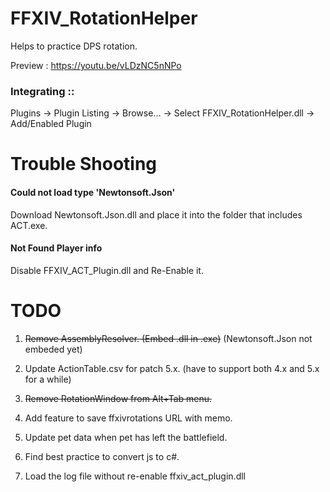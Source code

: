 # FFXIV_RotationHelper
Helps to practice DPS rotation.

Preview : https://youtu.be/vLDzNC5nNPo

### Integrating ::

Plugins -> Plugin Listing -> Browse... -> Select FFXIV_RotationHelper.dll -> Add/Enabled Plugin


# Trouble Shooting
#### Could not load type 'Newtonsoft.Json'

Download Newtonsoft.Json.dll and place it into the folder that includes ACT.exe.

#### Not Found Player info

Disable FFXIV_ACT_Plugin.dll and Re-Enable it.

# TODO

1. ~~Remove AssemblyResolver. (Embed .dll in .exe)~~ (Newtonsoft.Json not embeded yet)

2. Update ActionTable.csv for patch 5.x. (have to support both 4.x and 5.x for a while)

3. ~~Remove RotationWindow from Alt+Tab menu.~~

4. Add feature to save ffxivrotations URL with memo.

5. Update pet data when pet has left the battlefield.

6. Find best practice to convert js to c#.

7. Load the log file without re-enable ffxiv_act_plugin.dll

